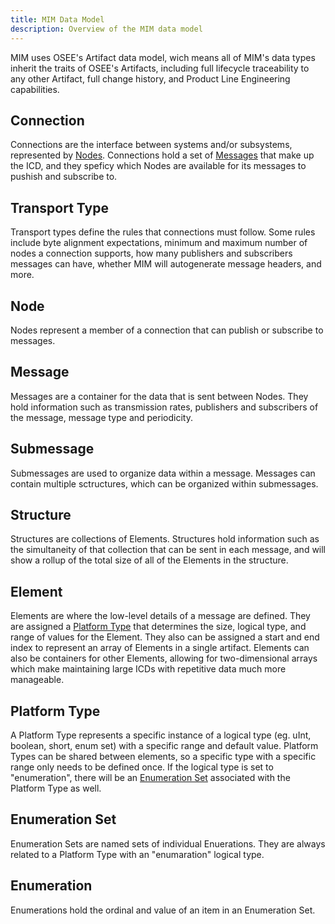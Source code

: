 ```yaml
---
title: MIM Data Model
description: Overview of the MIM data model
---
```


MIM uses OSEE's Artifact data model, wich means all of MIM's data types inherit the traits of OSEE's Artifacts, including full lifecycle traceability to any other Artifact, full change history, and Product Line Engineering capabilities.

## Connection

Connections are the interface between systems and/or subsystems, represented by [Nodes](#node). Connections hold a set of [Messages](#message) that make up the ICD, and they speficy which Nodes are available for its messages to pushish and subscribe to.

## Transport Type

Transport types define the rules that connections must follow. Some rules include byte alignment expectations, minimum and maximum number of nodes a connection supports, how many publishers and subscribers messages can have, whether MIM will autogenerate message headers, and more.

## Node

Nodes represent a member of a connection that can publish or subscribe to messages.

## Message

Messages are a container for the data that is sent between Nodes. They hold information such as transmission rates, publishers and subscribers of the message, message type and periodicity.

## Submessage

Submessages are used to organize data within a message. Messages can contain multiple sctructures, which can be organized within submessages.

## Structure

Structures are collections of Elements. Structures hold information such as the simultaneity of that collection that can be sent in each message, and will show a rollup of the total size of all of the Elements in the structure.

## Element

Elements are where the low-level details of a message are defined. They are assigned a [Platform Type](#platform-type) that determines the size, logical type, and range of values for the Element. They also can be assigned a start and end index to represent an array of Elements in a single artifact. Elements can also be containers for other Elements, allowing for two-dimensional arrays which make maintaining large ICDs with repetitive data much more manageable.

## Platform Type

A Platform Type represents a specific instance of a logical type (eg. uInt, boolean, short, enum set) with a specific range and default value. Platform Types can be shared between elements, so a specific type with a specific range only needs to be defined once. If the logical type is set to "enumeration", there will be an [Enumeration Set](#enumeration-set) associated with the Platform Type as well.

## Enumeration Set

Enumeration Sets are named sets of individual Enuerations. They are always related to a Platform Type with an "enumaration" logical type.

## Enumeration

Enumerations hold the ordinal and value of an item in an Enumeration Set.
